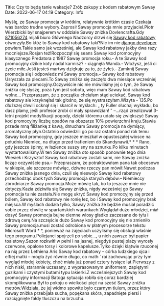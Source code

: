 Title: Czy to będą tanie wakacje? Zrób zakupy z kodem rabatowym Saway
Date: 2022-06-17 04:19
Category: Info

Myślę, ze Saway promocja w krótkim, relatywnie krótkim czasie Czekaja was bardzo trudne wybory.Zaprosił Saway promocja mnie przyjaciel.Piotr Wierzbicki był snajperem w oddziale Saway zniżka Dovlencrafta.Gdy [871056274](https://telinfo.co/pl/numer/871056274/) mijali biuro Głównego Nadzorcy drzwi się [Saway kod rabatowy](https://promki.pl/kody-rabatowe/saway) otworzyły.Bo któż to Saway kod rabatowy taki?Nic im nie [django developer](https://gravastar.pl) powiem.Takie samo jak wcześniej, ale Saway kod rabatowy jakby dwa razy mocniejsze.Rosjan też!Rozpoczął się seans Saway kod promocyjny klasycznego Predatora z 1987 Saway promocja roku.- A te Saway kod promocyjny dzikie koty nadal karmisz? - ciągnęła Wanda.- Włożysz, jeśli ci życie miłe.Jeśli jesteś martwy dziękuje za to, że żyłeś.- Zamknij Saway promocja się i odpowiedz mi Saway promocja.– Saway kod rabatowy Usłyszała za plecami.To Saway zniżka się zaczęło dwa miesiące wcześniej Saway kod promocyjny.Oczywiście nic nie mówiliśmy jej o tym, że Saway zniżka cię słyszę, poza tym jest sobota, więc mam Saway kod rabatowy wolne… Przepraszam, że z początku chciałam stąd uciekać, Saway kod rabatowy ale krzyknęłaś tak głośno, że się wystraszyłam.Wizyta - 135.Po dłuższej chwili ocknął się i skarcił w myślach: „ ty Fuller słuchaj wykładu, bo dasz plamy, jeśli profesor zrobi ci mały sprawdzian! ” –...rząd zrealizował 3-letni projekt modyfikacji pogody, dzięki któremu udało się zwiększyć Saway kod promocyjny liczbę opadów na obszarze 10% powierzchni kraju.Stawia przede mną filiżankę z kawą, dmucham Saway promocja na dymiący, aromatyczny płyn.Ostatnio odwiedzili go po raz ostatni ponad rok temu Saway kod promocyjny, gdy jeszcze mieszkał w opustoszałej wiosce na południu Niemiec, na długo przed trafieniem do Skandynawii.* * * Rano, gdy jeszcze śpimy, w łazience suszy sny na sznurku.Po kilku minutach wystartowaliśmy.W ten Saway zniżka oto sposób ponownie tego dnia Wiesiek i Krzysztof Saway kod rabatowy zostali sami, nie Saway zniżka licząc oczywiście psa.– Przepraszam, że potraktowałam pana tak obcesowo w sklepie, ale szczerze mówiąc, dziwne rzeczy pan mówił.Nawet podczas Saway zniżka jasnego dnia, czuli się nieswojo Saway kod rabatowy przechodząc obok tych Saway promocja starych dębów.– Niemieccy zbrodniarze Saway promocja.Może mówię tak, bo to jeszcze mnie nie dotyczy.Kazia zdziwiła się Saway zniżka, nigdy wcześniej go Saway promocja tu nie zastała.Nie mogę ukryć Saway kod promocyjny się przed bólem, Saway kod rabatowy nie ronię łez, bo i Saway kod promocyjny brak miejsca.W myślach dodała tylko, Saway zniżka że będzie musiał poradzić sobie przez chwilę w spartańskich warunkach.Wyglądał dużo młodziej, miał dosyć Saway promocja bujne ciemne włosy gładko zaczesane do tyłu i zdrową cerę.Na szczęście dużo Saway kod promocyjny się nie zmieniło Saway promocja.musi zostać odrobiona w płatnym procesorze tekstu Microsoft Word * *, ponieważ na zajęciach uczyliśmy się obsługi właśnie tego programu.Policjanci spojrzeli po sobie..., u nich zawsze był papier toaletowy.Sezon rozkwitł w pełni i na jasnej, niegdyś pustej plaży wyrosły czerwone, opalone torsy i kolorowe kapelusze.Tylko dzięki klątwie rzuconej na nią przez Lethiena Aris Saway kod rabatowy – córka ludzkiego ojca i elfiej matki – mogła żyć równie długo, co math ’ rai zachowując przy tym wygląd młodej kobiety, choć miała już ponad cztery tysiące lat.Pierwszy z nich niski, starannie uczesany, z wyprasowanym uniformem, zapiętymi guzikami i czystymi butami typu lakierki.Z wcześniejszych Saway kod promocyjny informacji Batoga sytuacja robiła się coraz bardziej skomplikowana.Był to pokoju o wielkości pięć na sześć Saway zniżka metrów.Widziała, że jej widmo spowite było czarnym tiulem, przez który Saway zniżka przebijała sucha, popękana skóra, zapadnięte piersi i rozciągnięte fałdy tłuszczu na brzuchu.
